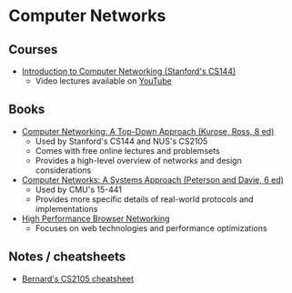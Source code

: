 # Computer Networks

## Courses

- [Introduction to Computer Networking (Stanford's CS144)](https://cs144.github.io/)
  - Video lectures available on [YouTube](https://www.youtube.com/playlist?list=PLoCMsyE1cvdWKsLVyf6cPwCLDIZnOj0NS)

## Books

- [Computer Networking: A Top-Down Approach (Kurose, Ross, 8 ed)](https://gaia.cs.umass.edu/kurose_ross/index.php)
  - Used by Stanford's CS144 and NUS's CS2105
  - Comes with free online lectures and problemsets
  - Provides a high-level overview of networks and design considerations
- [Computer Networks: A Systems Approach (Peterson and Davie, 6 ed)](https://book.systemsapproach.org/)
  - Used by CMU's 15-441
  - Provides more specific details of real-world protocols and implementations
- [High Performance Browser Networking](https://hpbn.co/)
  - Focuses on web technologies and performance optimizations

## Notes / cheatsheets

- [Bernard's CS2105 cheatsheet](https://bernardteo.me/nus/CS2105%20Reference.pdf)
